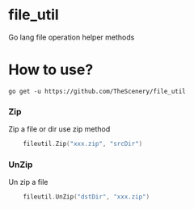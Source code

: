 # file_util
Go lang file operation helper methods

# How to use?
```
go get -u https://github.com/TheScenery/file_util
```

### Zip
Zip a file or dir use zip method
```go
    fileutil.Zip("xxx.zip", "srcDir")
```

### UnZip
Un zip a file
```go
    fileutil.UnZip("dstDir", "xxx.zip")
```